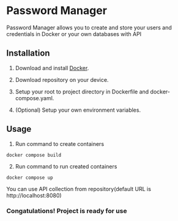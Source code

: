 # Password Manager 

Password Manager allows you to create and store your users and credentials in Docker or your own databases with API 

## Installation

1. Download and install [Docker](https://www.docker.com/).

2. Download repository on your device.

3. Setup your root to project directory in Dockerfile and docker-compose.yaml.

4. (Optional) Setup your own environment variables.

## Usage

1. Run command to create containers
```golang
docker compose build
```

2. Run command to run created containers
```golang
docker compose up
```
You can use API collection from repository(default URL is http://localhost:8080)

### Congatulations! Project is ready for use 

